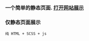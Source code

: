 ### 一个简单的静态页面. [打开网站展示](https://chenzk14.github.io/Demo.github.io/)

### 仅静态页面展示

`纯 HTML + SCSS + js`